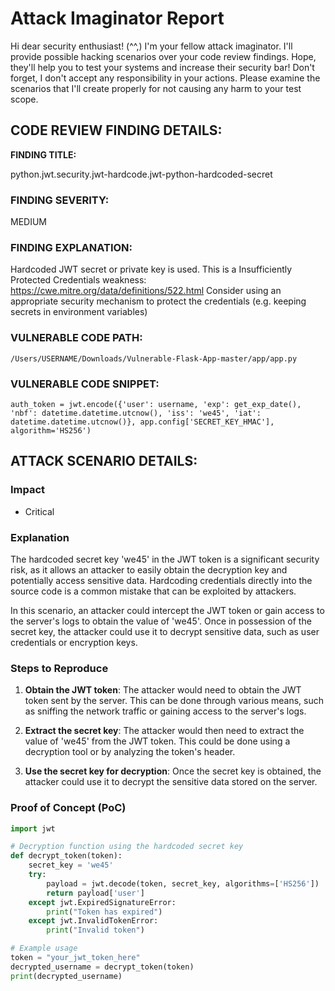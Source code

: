 
# Attack Imaginator Report

Hi dear security enthusiast! (^^,)
I'm your fellow attack imaginator. I'll provide possible hacking scenarios over your code review findings.
Hope, they'll help you to test your systems and increase their security bar! 
Don't forget, I don't accept any responsibility in your actions.
Please examine the scenarios that I'll create properly for not causing any harm to your test scope.


## CODE REVIEW FINDING DETAILS:

**FINDING TITLE:**  

python.jwt.security.jwt-hardcode.jwt-python-hardcoded-secret

### FINDING SEVERITY:

MEDIUM

### FINDING EXPLANATION:

Hardcoded JWT secret or private key is used. This is a Insufficiently Protected Credentials weakness: https://cwe.mitre.org/data/definitions/522.html Consider using an appropriate security mechanism to protect the credentials (e.g. keeping secrets in environment variables)

### VULNERABLE CODE PATH:

```
/Users/USERNAME/Downloads/Vulnerable-Flask-App-master/app/app.py
```

### VULNERABLE CODE SNIPPET:

```
auth_token = jwt.encode({'user': username, 'exp': get_exp_date(), 'nbf': datetime.datetime.utcnow(), 'iss': 'we45', 'iat': datetime.datetime.utcnow()}, app.config['SECRET_KEY_HMAC'], algorithm='HS256')
```

## ATTACK SCENARIO DETAILS:


### Impact

- Critical

### Explanation

The hardcoded secret key 'we45' in the JWT token is a significant security risk, as it allows an attacker to easily obtain the decryption key and potentially access sensitive data. Hardcoding credentials directly into the source code is a common mistake that can be exploited by attackers.

In this scenario, an attacker could intercept the JWT token or gain access to the server's logs to obtain the value of 'we45'. Once in possession of the secret key, the attacker could use it to decrypt sensitive data, such as user credentials or encryption keys.

### Steps to Reproduce

1. **Obtain the JWT token**: The attacker would need to obtain the JWT token sent by the server. This can be done through various means, such as sniffing the network traffic or gaining access to the server's logs.
                        
2. **Extract the secret key**: The attacker would then need to extract the value of 'we45' from the JWT token. This could be done using a decryption tool or by analyzing the token's header.

3. **Use the secret key for decryption**: Once the secret key is obtained, the attacker could use it to decrypt the sensitive data stored on the server.

### Proof of Concept (PoC)

```python
import jwt

# Decryption function using the hardcoded secret key
def decrypt_token(token):
    secret_key = 'we45'
    try:
        payload = jwt.decode(token, secret_key, algorithms=['HS256'])
        return payload['user']
    except jwt.ExpiredSignatureError:
        print("Token has expired")
    except jwt.InvalidTokenError:
        print("Invalid token")

# Example usage
token = "your_jwt_token_here"
decrypted_username = decrypt_token(token)
print(decrypted_username)
```
